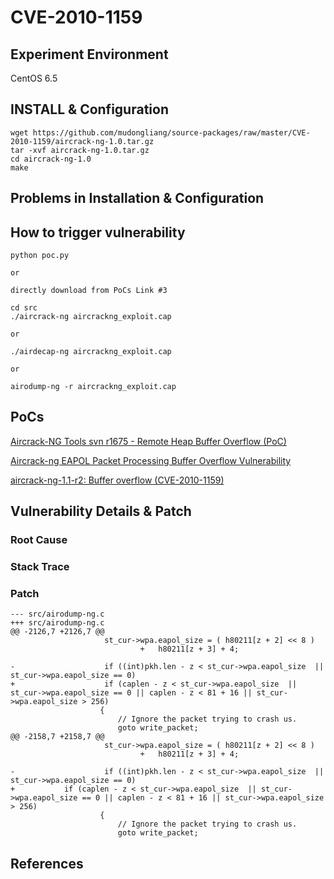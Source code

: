 # CVE-2010-1159

## Experiment Environment

CentOS 6.5

## INSTALL & Configuration

```
wget https://github.com/mudongliang/source-packages/raw/master/CVE-2010-1159/aircrack-ng-1.0.tar.gz
tar -xvf aircrack-ng-1.0.tar.gz
cd aircrack-ng-1.0
make
```

## Problems in Installation & Configuration

## How to trigger vulnerability

```
python poc.py

or

directly download from PoCs Link #3
```

```
cd src
./aircrack-ng aircrackng_exploit.cap

or 

./airdecap-ng aircrackng_exploit.cap

or

airodump-ng -r aircrackng_exploit.cap
```

## PoCs

[Aircrack-NG Tools svn r1675 - Remote Heap Buffer Overflow (PoC)](https://www.exploit-db.com/exploits/12217/)

[Aircrack-ng EAPOL Packet Processing Buffer Overflow Vulnerability](https://www.securityfocus.com/bid/39045/exploit)

[aircrack-ng-1.1-r2: Buffer overflow (CVE-2010-1159)](https://bugs.gentoo.org/311797)

## Vulnerability Details & Patch

### Root Cause

### Stack Trace

### Patch

```
--- src/airodump-ng.c
+++ src/airodump-ng.c
@@ -2126,7 +2126,7 @@
                     st_cur->wpa.eapol_size = ( h80211[z + 2] << 8 )
                             +   h80211[z + 3] + 4;
 
-                    if ((int)pkh.len - z < st_cur->wpa.eapol_size  || st_cur->wpa.eapol_size == 0)
+                    if (caplen - z < st_cur->wpa.eapol_size  || st_cur->wpa.eapol_size == 0 || caplen - z < 81 + 16 || st_cur->wpa.eapol_size > 256)
 					{
 						// Ignore the packet trying to crash us.
                     	goto write_packet;
@@ -2158,7 +2158,7 @@
                     st_cur->wpa.eapol_size = ( h80211[z + 2] << 8 )
                             +   h80211[z + 3] + 4;
 
-                    if ((int)pkh.len - z < st_cur->wpa.eapol_size  || st_cur->wpa.eapol_size == 0)
+		    if (caplen - z < st_cur->wpa.eapol_size  || st_cur->wpa.eapol_size == 0 || caplen - z < 81 + 16 || st_cur->wpa.eapol_size > 256)
 					{
 						// Ignore the packet trying to crash us.
                     	goto write_packet;
```

## References
